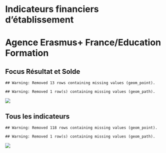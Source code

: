 Indicateurs financiers d’établissement
================

# Agence Erasmus+ France/Education Formation

## Focus Résultat et Solde

    ## Warning: Removed 13 rows containing missing values (geom_point).

    ## Warning: Removed 1 row(s) containing missing values (geom_path).

![](/home/julien/repo/cpesr/RFC/Finances/Etablissements/agence_erasmus__france_education_formation_files/figure-gfm/etab.focus-1.png)<!-- -->

## Tous les indicateurs

    ## Warning: Removed 118 rows containing missing values (geom_point).

    ## Warning: Removed 1 row(s) containing missing values (geom_path).

![](/home/julien/repo/cpesr/RFC/Finances/Etablissements/agence_erasmus__france_education_formation_files/figure-gfm/etab-1.png)<!-- -->
